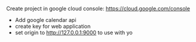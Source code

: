 Create project in google cloud console: https://cloud.google.com/console
* Add google calendar api
* create key for web application
* set origin to http://127.0.0.1:9000 to use with yo

